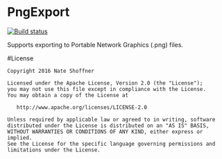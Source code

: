PngExport
====================

[![Build status](https://ci.appveyor.com/api/projects/status/aychc4tunx3tfvn0?svg=true)](https://ci.appveyor.com/project/NateShoffner/tabster-plugin-pngexport)

Supports exporting to Portable Network Graphics (.png) files.

#License

    Copyright 2016 Nate Shoffner

    Licensed under the Apache License, Version 2.0 (the "License");
    you may not use this file except in compliance with the License.
    You may obtain a copy of the License at

       http://www.apache.org/licenses/LICENSE-2.0

    Unless required by applicable law or agreed to in writing, software
    distributed under the License is distributed on an "AS IS" BASIS,
    WITHOUT WARRANTIES OR CONDITIONS OF ANY KIND, either express or implied.
    See the License for the specific language governing permissions and
    limitations under the License.